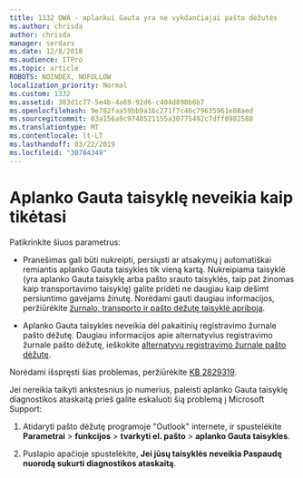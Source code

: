 ```yaml
---
title: 1332 OWA - aplankui Gauta yra ne vykdančiajai pašto dėžutės
ms.author: chrisda
author: chrisda
manager: serdars
ms.date: 12/8/2018
ms.audience: ITPro
ms.topic: article
ROBOTS: NOINDEX, NOFOLLOW
localization_priority: Normal
ms.custom: 1332
ms.assetid: 383d1c77-5e4b-4a69-92d6-c404d890b6b7
ms.openlocfilehash: 9e782faa59bb9a16c271f7c46c79635961e88aed
ms.sourcegitcommit: 03a156a9c9740521155a30775492c7dff0982588
ms.translationtype: MT
ms.contentlocale: lt-LT
ms.lasthandoff: 03/22/2019
ms.locfileid: "30784349"
---
```

# <a name="an-inbox-rule-doesnt-work-as-expected"></a>Aplanko Gauta taisyklę neveikia kaip tikėtasi

Patikrinkite šiuos parametrus:
  
- Pranešimas gali būti nukreipti, persiųsti ar atsakymų į automatiškai remiantis aplanko Gauta taisykles tik vieną kartą. Nukreipiama taisyklė (yra aplanko Gauta taisyklę arba pašto srauto taisyklės, taip pat žinomas kaip transportavimo taisyklę) galite pridėti ne daugiau kaip dešimt persiuntimo gavėjams žinutę. Norėdami gauti daugiau informacijos, peržiūrėkite [žurnalo, transporto ir pašto dėžutę taisyklė apriboja](https://docs.microsoft.com/office365/servicedescriptions/exchange-online-service-description/exchange-online-limits).
    
- Aplanko Gauta taisykles neveikia dėl pakaitinių registravimo žurnale pašto dėžutę. Daugiau informacijos apie alternatyvius registravimo žurnale pašto dėžutę, ieškokite [alternatyvų registravimo žurnale pašto dėžutę](https://docs.microsoft.com/Exchange/security-and-compliance/journaling/journaling#alternate-journaling-mailbox).
    
Norėdami išspręsti šias problemas, peržiūrėkite [KB 2829319](https://support.microsoft.com/kb/2829319).
  
Jei nereikia taikyti ankstesnius jo numerius, paleisti aplanko Gauta taisyklę diagnostikos ataskaitą prieš galite eskaluoti šią problemą į Microsoft Support:
  
1. Atidaryti pašto dėžutę programoje "Outlook" internete, ir spustelėkite **Parametrai** \> **funkcijos** \> **tvarkyti el. pašto** \> **aplanko Gauta taisykles**.
    
2. Puslapio apačioje spustelėkite, **Jei jūsų taisyklės neveikia Paspaudę nuorodą sukurti diagnostikos ataskaitą**.
    

